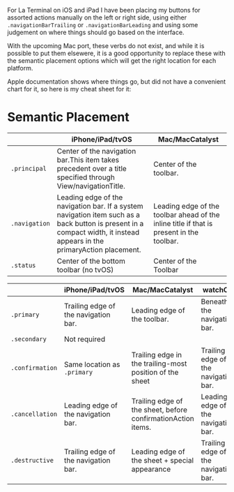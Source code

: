 For La Terminal on iOS and iPad I have been placing my buttons for
assorted actions manually on the left or right side, using either
`.navigationBarTrailing` or `.navigationBarLeading` and using some
judgement on where things should go based on the interface.

With the upcoming Mac port, these verbs do not exist, and while it is
possible to put them elsewere, it is a good opportunity to replace
these with the semantic placement options which will get the right
location for each platform.

Apple documentation shows where things go, but did not have a
convenient chart for it, so here is my cheat sheet for it:

# Semantic Placement

|               |iPhone/iPad/tvOS|Mac/MacCatalyst|
|---------------|----------------|---------------|
|`.principal`   |Center of the navigation bar.This item takes precedent over a title specified through View/navigationTitle.|Center of the toolbar.|
|`.navigation`  |Leading edge of the navigation bar. If a system navigation item such as a back button is present in a compact width, it instead appears in the primaryAction placement.| Leading edge of the toolbar ahead of the inline title if that is present in the toolbar.|
|`.status`      |Center of the bottom toolbar (no tvOS)|Center of the Toolbar|


|               |iPhone/iPad/tvOS                    |Mac/MacCatalyst                                              |watchOS|
|---------------|------------------------------------|-------------------------------------------------------------|-------|
|`.primary`     |Trailing edge of the navigation bar.|Leading edge of the toolbar.                                 |Beneath the navigation bar.|
|`.secondary`   |Not required|
|`.confirmation`|Same location as `.primary`         |Trailing edge in the trailing-most position of the sheet     |Trailing edge of the navigation bar.|
|`.cancellation`|Leading edge of the navigation bar. |Trailing edge of the sheet, before confirmationAction items. |Leading edge of the navigation bar.|
|`.destructive` |Trailing edge of the navigation bar.|Leading edge of the sheet + special appearance               |Trailing edge of the navigation bar.|
		